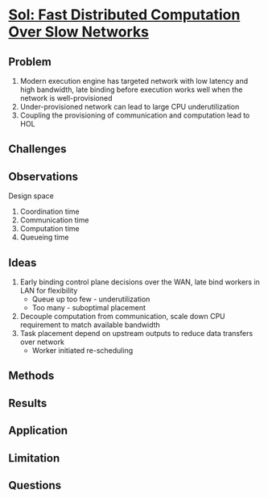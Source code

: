 # [Sol: Fast Distributed Computation Over Slow Networks](https://symbioticlab.org/publications/files/sol:nsdi20/sol-nsdi20.pdf)
## Problem
1. Modern execution engine has targeted network with low latency and high bandwidth, late binding before execution works well when the network is well-provisioned
2. Under-provisioned network can lead to large CPU underutilization 
3. Coupling the provisioning of communication and computation lead to HOL
## Challenges

## Observations
Design space
1. Coordination time
2. Communication time
3. Computation time
4. Queueing time
## Ideas
1. Early binding control plane decisions over the WAN, late bind workers in LAN for flexibility
    - Queue up too few - underutilization
    - Too many - suboptimal placement
2. Decouple computation from communication, scale down CPU requirement to match available bandwidth
3. Task placement depend on upstream outputs to reduce data transfers over network
     - Worker initiated re-scheduling
## Methods

## Results

## Application

## Limitation

## Questions